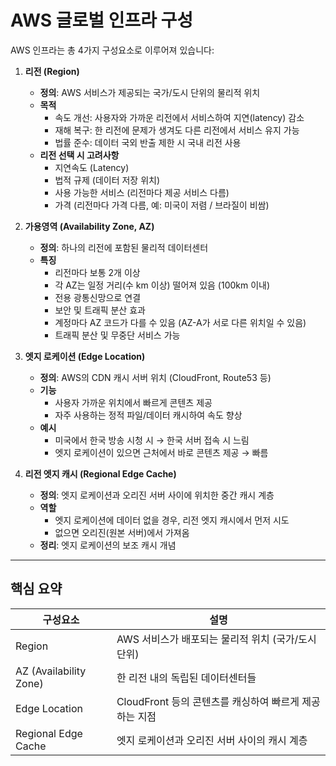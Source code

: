 # AWS 글로벌 인프라 구성

AWS 인프라는 총 4가지 구성요소로 이루어져 있습니다:

1. **리전 (Region)**
   - **정의**: AWS 서비스가 제공되는 국가/도시 단위의 물리적 위치
   - **목적**
     - 속도 개선: 사용자와 가까운 리전에서 서비스하여 지연(latency) 감소
     - 재해 복구: 한 리전에 문제가 생겨도 다른 리전에서 서비스 유지 가능
     - 법률 준수: 데이터 국외 반출 제한 시 국내 리전 사용
   - **리전 선택 시 고려사항**
     - 지연속도 (Latency)
     - 법적 규제 (데이터 저장 위치)
     - 사용 가능한 서비스 (리전마다 제공 서비스 다름)
     - 가격 (리전마다 가격 다름, 예: 미국이 저렴 / 브라질이 비쌈)

2. **가용영역 (Availability Zone, AZ)**
   - **정의**: 하나의 리전에 포함된 물리적 데이터센터
   - **특징**
     - 리전마다 보통 2개 이상
     - 각 AZ는 일정 거리(수 km 이상) 떨어져 있음 (100km 이내)
     - 전용 광통신망으로 연결
     - 보안 및 트래픽 분산 효과
     - 계정마다 AZ 코드가 다를 수 있음 (AZ-A가 서로 다른 위치일 수 있음)
     - 트래픽 분산 및 무중단 서비스 가능

3. **엣지 로케이션 (Edge Location)**
   - **정의**: AWS의 CDN 캐시 서버 위치 (CloudFront, Route53 등)
   - **기능**
     - 사용자 가까운 위치에서 빠르게 콘텐츠 제공
     - 자주 사용하는 정적 파일/데이터 캐시하여 속도 향상
   - **예시**
     - 미국에서 한국 방송 시청 시 → 한국 서버 접속 시 느림
     - 엣지 로케이션이 있으면 근처에서 바로 콘텐츠 제공 → 빠름

4. **리전 엣지 캐시 (Regional Edge Cache)**
   - **정의**: 엣지 로케이션과 오리진 서버 사이에 위치한 중간 캐시 계층
   - **역할**
     - 엣지 로케이션에 데이터 없을 경우, 리전 엣지 캐시에서 먼저 시도
     - 없으면 오리진(원본 서버)에서 가져옴
   - **정리**: 엣지 로케이션의 보조 캐시 개념

---

## 핵심 요약

| 구성요소              | 설명                                               |
|----------------------|----------------------------------------------------|
| Region               | AWS 서비스가 배포되는 물리적 위치 (국가/도시 단위) |
| AZ (Availability Zone)| 한 리전 내의 독립된 데이터센터들                   |
| Edge Location        | CloudFront 등의 콘텐츠를 캐싱하여 빠르게 제공하는 지점 |
| Regional Edge Cache  | 엣지 로케이션과 오리진 서버 사이의 캐시 계층        |
